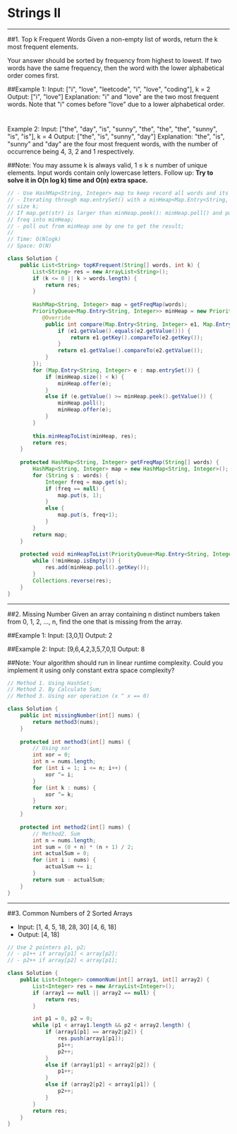 # Strings II
---

##1. Top k Frequent Words
Given a non-empty list of words, return the k most frequent elements.

Your answer should be sorted by frequency from highest to lowest. If two words have the same frequency, then the word with the lower alphabetical order comes first.

##Example 1:
Input: ["i", "love", "leetcode", "i", "love", "coding"], k = 2
Output: ["i", "love"]
Explanation: "i" and "love" are the two most frequent words.
    Note that "i" comes before "love" due to a lower alphabetical order.
#
Example 2:
Input: ["the", "day", "is", "sunny", "the", "the", "the", "sunny", "is", "is"], k = 4
Output: ["the", "is", "sunny", "day"]
Explanation: "the", "is", "sunny" and "day" are the four most frequent words,
    with the number of occurrence being 4, 3, 2 and 1 respectively.

##Note:
You may assume k is always valid, 1 ≤ k ≤ number of unique elements.
Input words contain only lowercase letters.
Follow up:
**Try to solve it in O(n log k) time and O(n) extra space.**

```java
// - Use HashMap<String, Integer> map to keep record all words and its frequencies;
// - Iterating through map.entrySet() with a minHeap<Map.Entry<String, Integer>> of 
// size k;
// If map.get(str) is larger than minHeap.peek(): minHeap.poll() and push str and its
// freq into minHeap;
// - poll out from minHeap one by one to get the result;
//
// Time: O(Nlogk)
// Space: O(N)

class Solution {
    public List<String> topKFrequent(String[] words, int k) {
        List<String> res = new ArrayList<String>();
        if (k <= 0 || k > words.length) {
            return res;
        }
        
        HashMap<String, Integer> map = getFreqMap(words);
        PriorityQueue<Map.Entry<String, Integer>> minHeap = new PriorityQueue<Map.Entry<String, Integer>> (k, new Comparator<Map.Entry<String, Integer>>() {
           @Override
            public int compare(Map.Entry<String, Integer> e1, Map.Entry<String, Integer> e2) {
                if (e1.getValue().equals(e2.getValue())) {
                    return e1.getKey().compareTo(e2.getKey());
                }
                return e1.getValue().compareTo(e2.getValue());
            }
        });
        for (Map.Entry<String, Integer> e : map.entrySet()) {
            if (minHeap.size() < k) {
                minHeap.offer(e);
            }
            else if (e.getValue() >= minHeap.peek().getValue()) {
                minHeap.poll();
                minHeap.offer(e);
            }
        }
        
        this.minHeapToList(minHeap, res);
        return res;
    }
    
    protected HashMap<String, Integer> getFreqMap(String[] words) {
        HashMap<String, Integer> map = new HashMap<String, Integer>();
        for (String s : words) {
            Integer freq = map.get(s);
            if (freq == null) {
                map.put(s, 1);
            }
            else {
                map.put(s, freq+1);
            }
        }
        return map;
    }
    
    protected void minHeapToList(PriorityQueue<Map.Entry<String, Integer>> minHeap, List<String> res) {
        while (!minHeap.isEmpty()) {
            res.add(minHeap.poll().getKey());
        }
        Collections.reverse(res);
    }
}

```
---

##2. Missing Number
Given an array containing n distinct numbers taken from 0, 1, 2, ..., n, find the one that is missing from the array.

##Example 1:
Input: [3,0,1]
Output: 2

##Example 2:
Input: [9,6,4,2,3,5,7,0,1]
Output: 8

##Note:
Your algorithm should run in linear runtime complexity. Could you implement it using only constant extra space complexity?

```java
// Method 1. Using HashSet;
// Method 2. By Calculate Sum;
// Method 3. Using xor operation (x ^ x == 0)

class Solution {
    public int missingNumber(int[] nums) {
        return method3(nums);
    }
    
    protected int method3(int[] nums) {
        // Using xor
        int xor = 0;
        int n = nums.length;
        for (int i = 1; i <= n; i++) {
            xor ^= i;
        }
        for (int k : nums) {
            xor ^= k;
        }
        return xor;
    }
    
    protected int method2(int[] nums) {
        // Method2. Sum
        int n = nums.length;
        int sum = (0 + n) * (n + 1) / 2;
        int actualSum = 0;
        for (int i : nums) {
            actualSum += i;
        }
        return sum - actualSum;
    }
}

```
---

##3. Common Numbers of 2 Sorted Arrays
- Input:
[1, 4, 5, 18, 28, 30]
[4, 6, 18]
- Output:
[4, 18]

```java
// Use 2 pointers p1, p2;
// - p1++ if array[p1] < array[p2];
// - p2++ if array[p2] < array[p1];

class Solution {
    public List<Integer> commonNum(int[] array1, int[] array2) {
        List<Integer> res = new ArrayList<Integer>();
        if (array1 == null || array2 == null) {
            return res;
        }

        int p1 = 0, p2 = 0;
        while (p1 < array1.length && p2 < array2.length) {
            if (array1[p1] == array2[p2]) {
                res.push(array1[p1]);
                p1++;
                p2++;
            }
            else if (array1[p1] < array2[p2]) {
                p1++;
            }
            else if (array2[p2] < array1[p1]) {
                p2++;
            }
        }
        return res;
    }
}

```